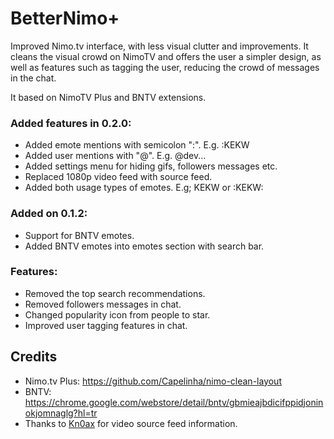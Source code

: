 # BetterNimo+

Improved Nimo.tv interface, with less visual clutter and improvements.
It cleans the visual crowd on NimoTV and offers the user a simpler design, as well as features such as tagging the user, reducing the crowd of messages in the chat.

It based on NimoTV Plus and BNTV extensions.

### Added features in 0.2.0:
- Added emote mentions with semicolon ":". E.g. :KEKW
- Added user mentions with "@". E.g. @dev...
- Added settings menu for hiding gifs, followers messages etc.
- Replaced 1080p video feed with source feed. 
- Added both usage types of emotes. E.g; KEKW or :KEKW:

### Added on 0.1.2:
- Support for BNTV emotes.
- Added BNTV emotes into emotes section with search bar.

### Features:
- Removed the top search recommendations.
- Removed followers messages in chat.
- Changed popularity icon from people to star.
- Improved user tagging features in chat.


## Credits
- Nimo.tv Plus: https://github.com/Capelinha/nimo-clean-layout
- BNTV: https://chrome.google.com/webstore/detail/bntv/gbmieajbdicifppidjoninokjomnaglg?hl=tr
- Thanks to [Kn0ax](https://github.com/Kn0ax) for video source feed information.